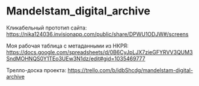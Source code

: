 # Mandelstam_digital_archive
Кликабельный прототип сайта: 
https://nika124036.invisionapp.com/public/share/DPWU1ODJW#/screens


Моя рабочая таблица с метаданными из НКРЯ:
https://docs.google.com/spreadsheets/d/0B6CyJpLJX7zieGFYRVV3QUM3SndMOHNQS0Y1TEo3UEw3N1dz/edit#gid=1035469777

Трелло-доска проекта:
https://trello.com/b/idbShcdg/mandelstam-digital-archive
